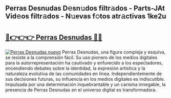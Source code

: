 ## Perras Desnudas D𝚎sn𝚞dos filtr𝚊dos - Parts-JAt Vid𝚎os filtr𝚊dos - N𝚞evas f𝚘tos atr𝚊ctivas 1ke2u

# <h2><a href="http://mbcklu8.tromn.icu/?c=Perras+Desnudas">🔗👉👉👉 Perras Desnudas 🔗🔗</a></h2>

[![Perras Desnudas nuevo](https://i.imgur.com/pEAQMta.gif)](http://mbcklu8.tromn.icu/?c=Perras+Desnudas)
Perras Desnudas, una figura compleja y esquiva, se resiste a la comprensión fácil. Su uso pionero de los medios digitales para la autorrepresentación ha cautivado y enfurecido a los espectadores, encendiendo debates sobre la identidad, la expresión artística y la naturaleza evolutiva de las comunidades en línea. Independientemente de sus decisiones futuras, su influencia en los medios digitales es indiscutible. Impulsada por una determinación inquebrantable y un carisma innegable, la presencia de Perras Desnudas en el universo digital es transformadora.
